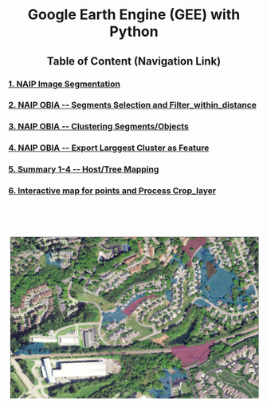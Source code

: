 
<div align="center"><h1> Google Earth Engine (GEE) with Python </h1></div>

<div align="center"><h2>Table of Content (Navigation Link) </h2></div>
<h3><a href="https://nbviewer.jupyter.org/github/wanwanliang/GEE-Python/blob/master/code/GEE%20--%20NAIP%20Segmentation.ipynb"> 1. NAIP Image Segmentation </a> </h3>
<h3><a href="https://nbviewer.jupyter.org/github/wanwanliang/GEE-Python/blob/master/code/NAIP--OBIA.ipynb"> 2. NAIP OBIA -- Segments Selection and Filter_within_distance </a> </h3>
<h3><a href="https://nbviewer.jupyter.org/github/wanwanliang/GEE-Python/blob/master/code/Refine%20Open-Science%20Presences%20--%20Clustering%20Segments.ipynb">3. NAIP OBIA -- Clustering Segments/Objects</a></h3>
<h3><a href="https://nbviewer.jupyter.org/github/wanwanliang/GEE-Python/blob/master/code/Refine%20Presences%20Data--%20Export%20Major%20Cluster%20of%20Presences.ipynb">4. NAIP OBIA -- Export Larggest Cluster as Feature</a></h3>
<h3><a href="https://nbviewer.jupyter.org/github/ncsu-landscape-dynamics/eRADS/blob/master/GEE_Host_Mapping/TOH_Report1.ipynb">5. Summary 1-4 -- Host/Tree Mapping </a></h3>
<h3><a href="https://nbviewer.jupyter.org/github/wanwanliang/GEE-Python/blob/master/code/Plot%20Points%20and%20Processing%20Crop%20layer.ipynb">6. Interactive map for points and Process Crop_layer </a></h3>


<br/><br/><br/>


![For Spatial Analysis](/files/map.PNG)
